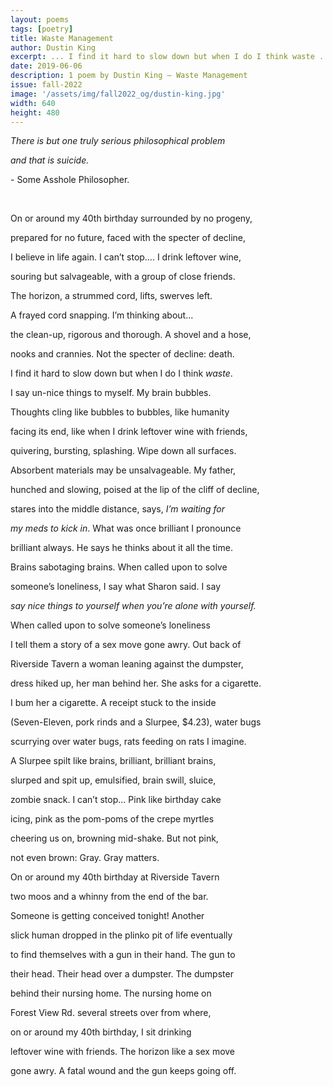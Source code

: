 ```yaml
---
layout: poems
tags: [poetry]
title: Waste Management
author: Dustin King
excerpt: ... I find it hard to slow down but when I do I think waste ...
date: 2019-06-06
description: 1 poem by Dustin King – Waste Management
issue: fall-2022
image: '/assets/img/fall2022_og/dustin-king.jpg'
width: 640
height: 480
---
```


<div class="stanza">
<p class="poemline"><em>There is but one truly serious philosophical problem</em></p>
<p class="poemline"><em>and that is suicide.</em></p>
<p class="poemline">- Some Asshole Philosopher.</p>
</div>
<br>
<div class="stanza">
<p class="poemline">On or around my 40th birthday surrounded by no progeny,</p>
<p class="poemline">prepared for no future, faced with the specter of decline,</p>
</div>
<div class="stanza">
<p class="poemline">I believe in life again. I can’t stop…. I drink leftover wine,</p>
<p class="poemline">souring but salvageable, with a group of close friends.</p>
</div>
<div class="stanza">
<p class="poemline">The horizon, a strummed cord, lifts, swerves left.</p>
<p class="poemline">A frayed cord snapping. I’m thinking about…</p>
</div>
<div class="stanza">
<p class="poemline">the clean-up, rigorous and thorough. A shovel and a hose,</p>
<p class="poemline">nooks and crannies. Not the specter of decline: death.</p>
</div>
<div class="stanza">
<p class="poemline">I find it hard to slow down but when I do I think <em>waste</em>.</p>
<p class="poemline">I say un-nice things to myself. My brain bubbles.</p>
</div>
<div class="stanza">
<p class="poemline">Thoughts cling like bubbles to bubbles, like humanity</p>
<p class="poemline">facing its end, like when I drink leftover wine with friends,</p>
</div>
<div class="stanza">
<p class="poemline">quivering, bursting, splashing. Wipe down all surfaces.</p>
<p class="poemline">Absorbent materials may be unsalvageable. My father,</p>
</div>
<div class="stanza">
<p class="poemline">hunched and slowing, poised at the lip of the cliff of decline,</p>
<p class="poemline">stares into the middle distance, says, <em>I’m waiting for</em></p>
</div>
<div class="stanza">
<p class="poemline"><em>my meds to kick in</em>. What was once brilliant I pronounce</p>
<p class="poemline">brilliant always. He says he thinks about it all the time.</p>
</div>
<div class="stanza">
<p class="poemline">Brains sabotaging brains. When called upon to solve</p>
<p class="poemline">someone’s loneliness, I say what Sharon said. I say</p>
</div>
<div class="stanza">
<p class="poemline"><em>say nice things to yourself when you’re alone with yourself.</em></p>
<p class="poemline">When called upon to solve someone’s loneliness</p>
</div>
<div class="stanza">
<p class="poemline">I tell them a story of a sex move gone awry. Out back of</p>
<p class="poemline">Riverside Tavern a woman leaning against the dumpster,</p>
</div>
<div class="stanza">
<p class="poemline">dress hiked up, her man behind her. She asks for a cigarette.</p>
<p class="poemline">I bum her a cigarette. A receipt stuck to the inside</p>
</div>
<div class="stanza">
<p class="poemline">(Seven-Eleven, pork rinds and a Slurpee, $4.23), water bugs</p>
<p class="poemline">scurrying over water bugs, rats feeding on rats I imagine.</p>
</div>
<div class="stanza">
<p class="poemline">A Slurpee spilt like brains, brilliant, brilliant brains,</p>
<p class="poemline">slurped and spit up, emulsified, brain swill, sluice,</p>
</div>
<div class="stanza">
<p class="poemline">zombie snack. I can’t stop... Pink like birthday cake</p>
<p class="poemline">icing, pink as the pom-poms of the crepe myrtles</p>
</div>
<div class="stanza">
<p class="poemline">cheering us on, browning mid-shake. But not pink,</p>
<p class="poemline">not even brown: Gray. Gray matters.</p>
</div>
<div class="stanza">
<p class="poemline">On or around my 40th birthday at Riverside Tavern</p>
<p class="poemline">two moos and a whinny from the end of the bar.</p>
</div>
<div class="stanza">
<p class="poemline">Someone is getting conceived tonight! Another</p>
<p class="poemline">slick human dropped in the plinko pit of life eventually</p>
</div>
<div class="stanza">
<p class="poemline">to find themselves with a gun in their hand. The gun to</p>
<p class="poemline">their head. Their head over a dumpster. The dumpster</p>
</div>
<div class="stanza">
<p class="poemline">behind their nursing home. The nursing home on</p>
<p class="poemline">Forest View Rd. several streets over from where,</p>
</div>
<div class="stanza">
<p class="poemline">on or around my 40th birthday, I sit drinking</p>
<p class="poemline">leftover wine with friends. The horizon like a sex move</p>
</div>
<div class="stanza">
<p class="poemline">gone awry. A fatal wound and the gun keeps going off.</p>
</div>
